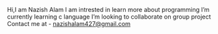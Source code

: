 Hi,I am Nazish Alam
I am intrested in learn more about programming
I’m currently learning c language 
I’m looking to collaborate on group project
Contact me at - nazishalam427@gmail.com


<!---
naziish01/naziish01 is a ✨ special ✨ repository because its `README.md` (this file) appears on your GitHub profile.
You can click the Preview link to take a look at your changes.
--->
